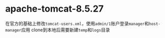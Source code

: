 # apache-tomcat-8.5.27
在官方的基础上修改`tomcat-users.xml`，使用`admin/1`账户登录`manager`和`host-manager`应用
clone到本地后需要新建`temp`和`logs`目录
